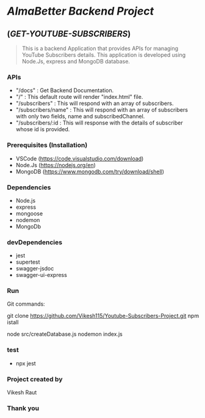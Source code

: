 # *AlmaBetter Backend Project*

## (*GET-YOUTUBE-SUBSCRIBERS*)

> This is a backend Application that provides APIs for managing YouTube Subscribers details. This application is developed using Node.Js, express and MongoDB database. 


### APIs

- "/docs" : Get Backend Documentation.
- "/" : This default route will render "index.html" file.
- "/subscribers" : This will respond with an array of subscribers.
- "/subscribers/name" : This will respond with an array of subscribers with only two fields, name and subscribedChannel.
- "/subscribers/:id : This will response with the details of subscriber whose id is provided.


### Prerequisites (Installation)
- VSCode  (https://code.visualstudio.com/download)
- Node.Js (https://nodejs.org/en)
- MongoDB (https://www.mongodb.com/try/download/shell)

### Dependencies
- Node.js
- express
- mongoose
- nodemon
- MongoDb

### devDependencies
- jest
- supertest
- swagger-jsdoc
- swagger-ui-express

### Run
Git commands: 

git clone  https://github.com/Vikesh115/Youtube-Subscribers-Project.git
npm istall

node src/createDatabase.js
nodemon index.js

### test
- npx jest

### Project created by
Vikesh Raut

### Thank you
